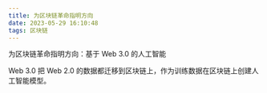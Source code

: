 ```yaml
---
title: 为区块链革命指明方向
date: 2023-05-29 16:10:48
tags: 区块链
---
```


为区块链革命指明方向：基于 Web 3.0 的人工智能

Web 3.0 把 Web 2.0 的数据都迁移到区块链上，作为训练数据在区块链上创建人工智能模型。
